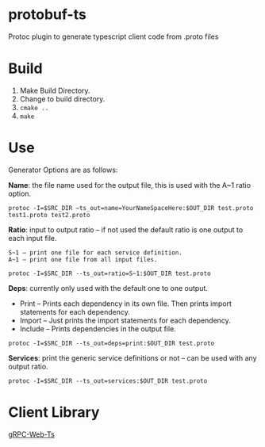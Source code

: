 # protobuf-ts
Protoc plugin to generate typescript client code from .proto files

# Build

1. Make Build Directory.
2. Change to build directory.
3. ``cmake ..``
4. ``make``

# Use

Generator Options are as follows:

  **Name**: the file name used for the output file, this is used with the A~1 ratio option.

``protoc -I=$SRC_DIR –ts_out=name=YourNameSpaceHere:$OUT_DIR test.proto test1.proto test2.proto``

  **Ratio**:  input to output ratio – if not used the default ratio is one output to each input file.
   ```
 S~1 – print one file for each service definition.
 A~1 – print one file from all input files.
```

``protoc -I=$SRC_DIR --ts_out=ratio=S~1:$OUT_DIR test.proto``

  **Deps**: currently only used with the default one to one output.
   - Print – Prints each dependency in its own file. Then prints import statements for each dependency.
   - Import – Just prints the import statements for each dependency.
   - Include – Prints dependencies in the output file.

``protoc -I=$SRC_DIR --ts_out=deps=print:$OUT_DIR test.proto``

  **Services**: print the generic service definitions or not – can be used with any output ratio.

``protoc -I=$SRC_DIR --ts_out=services:$OUT_DIR test.proto``

# Client Library
[gRPC-Web-Ts](https://github.com/behunin/grpc-web-ts)
